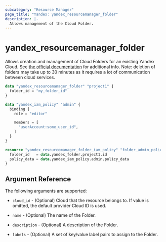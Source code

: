 ```yaml
---
subcategory: "Resource Manager"
page_title: "Yandex: yandex_resourcemanager_folder"
description: |-
  Allows management of the Cloud Folder.
---
```



# yandex_resourcemanager_folder




Allows creation and management of Cloud Folders for an existing Yandex Cloud. See [the official documentation](https://cloud.yandex.com/docs/resource-manager/concepts/resources-hierarchy) for additional info. Note: deletion of folders may take up to 30 minutes as it requires a lot of communication between cloud services.

```terraform
data "yandex_resourcemanager_folder" "project1" {
  folder_id = "my_folder_id"
}

data "yandex_iam_policy" "admin" {
  binding {
    role = "editor"

    members = [
      "userAccount:some_user_id",
    ]
  }
}

resource "yandex_resourcemanager_folder_iam_policy" "folder_admin_policy" {
  folder_id   = data.yandex_folder.project1.id
  policy_data = data.yandex_iam_policy.admin.policy_data
}
```

## Argument Reference

The following arguments are supported:

* `cloud_id` - (Optional) Cloud that the resource belongs to. If value is omitted, the default provider Cloud ID is used.

* `name` - (Optional) The name of the Folder.

* `description` - (Optional) A description of the Folder.

* `labels` - (Optional) A set of key/value label pairs to assign to the Folder.
